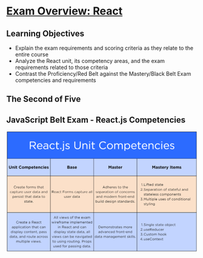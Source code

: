 # [	Exam Overview: React](https://login.codingdojo.com/m/754/16722/124547)

## Learning Objectives
- Explain the exam requirements and scoring criteria as they relate to the entire course
- Analyze the React unit, its competency areas, and the exam requirements related to those criteria
- Contrast the Proficiency/Red Belt against the Mastery/Black Belt Exam competencies and requirements

## The Second of Five

## JavaScript Belt Exam - React.js Competencies


![](1694019027__reactunitcompetencies.png)